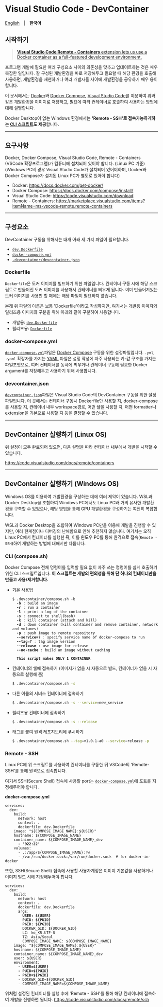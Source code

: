 # Visual Studio Code - DevContainer

[English](README.md)　|　**한국어**

## 시작하기

> [**Visual Studio Code Remote - Containers** extension lets us use
> a Docker container as a full-featured development environment.](https://code.visualstudio.com/docs/remote/create-dev-container)

프로그램 개발에 필요한 여러 구성요소 사이의 의존성을 맞추고 업데이트하는 것은 매우 복잡한 일입니다.
잘 구성된 개발환경을 따로 저장해두고 필요할 때 해당 환경을 호출해 사용하면, 개발환경을 재현하거나 여러 개발자들 사이에 개발환경을 공유하기 매우 용이합니다.

이 문서에서는 [Docker](https://docs.docker.com/engine/)와 [Docker Compose](https://docs.docker.com/compose/), [Visual Studio Code](https://code.visualstudio.com/docs)를 이용하여 위와 같은 개발환경을 이미지로 저장하고, 필요에 따라 컨테이너로 호출하여 사용하는 방법에 대해 설명합니다.

Docker Desktop이 없는 Windows 환경에서는 **'Remote - SSH'로 접속가능하게하는 [CLI 스크립트](./compose.sh)도 제공**합니다.

---

## 요구사항
Docker, Docker Compose, Visual Studio Code, Remote - Containers (VSCode 확장프로그램)가
컴퓨터에 설치되어 있어야 합니다. (Linux PC 기준)
(Windows PC의 경우 Visual Studio Code가 설치되어 있어야하며, Docker와 Docker Compose가 설치된 Linux PC가 별도로 있어야 합니다)
- Docker: <https://docs.docker.com/get-docker/>
- Docker Compose: <https://docs.docker.com/compose/install/>
- Visual Studio Code: <https://code.visualstudio.com/download>
- Remote - Containers: <https://marketplace.visualstudio.com/items?itemName=ms-vscode-remote.remote-containers>

---

## 구성요소

DevContainer 구동을 위해서는 대개 아래 세 가지 파일이 필요합니다.
- [`dev.Dockerfile`](./example/dev.Dockerfile)
- [`docker-compose.yml`](./example/docker-compose.yml)
- [`.devcontainer/devcontainer.json`](./devcontainer.json)

### Dockerfile
`Dockerfile`은 도커 이미지를 빌드하기 위한 파일입니다.
컨테이너 구동 시에 해당 스크립트로 만들어진 도커 이미지를 사용해서 컨테이너를 띄우게 됩니다.
이미 만들어져있는 도커 이미지를 사용만 할 때에는 해당 파일이 필요하지 않습니다.

본래 위 파일의 이름은 보통 'Dockerfile'이라고 작성하지만, 여기서는 개발용 이미지와 릴리즈용 이미지의 구분을 위해 아래와 같이 구분하여 사용합니다.

- 개발용: [`dev.Dockerfile`](./example/dev.Dockerfile)
- 릴리즈용: [`Dockerfile`](./example/Dockerfile)

### docker-compose.yml
[`docker-compose.yml`](./example/docker-compose.yml)파일은 [Docker Compose](https://docs.docker.com/compose/) 구동을 위한 설정파일입니다.
`.yml`, `.yaml` 확장자를 가지는 [YAML](https://yaml.org/) 파일은 설정 작성에 자주 사용되는 키-값 구조를 가지는 파일포맷으로, 여러 컨테이너를 동시에 띄우거나 컨테이너 구동에 필요한 Docker argument를 저장해두고 사용하기 위해 사용합니다.

### devcontainer.json
[`devcontainer.json`](./devcontainer.json)파일은 Visual Studio Code의 DevContainer 구동을 위한 설정파일입니다.
이 곳에서는 컨테이너 구동시 Dockerfile만 사용할 지, docker-compose를 사용할 지, 컨테이너 내부 workspace경로, 어떤 쉘을 사용할 지, 어떤 formatter나 extension을 기본으로 사용할 지 등을 결정할 수 있습니다.

---

## DevContainer 실행하기 (Linux OS)

위 설정이 모두 완료되어 있으면, 다음 설명을 따라 컨테이너 내부에서 개발을 시작할 수 있습니다.

<https://code.visualstudio.com/docs/remote/containers>

---

## DevContainer 실행하기 (Windows OS)

Windows OS를 이용하여 개발환경을 구성하는 데에 여러 제약이 있습니다.
WSL과 Docker Desktop을 조합하여 Windows PC에서도 Linux PC와 거의 유사한 개발환경을 구축할 수 있었으나, 해당 방법을 통해 GPU 개발환경을 구성하기는 여전히 복잡합니다.

WSL과 Docker Desktop을 조합하여 Windows PC만을 이용해 개발을 진행할 수 있지만, 여러 한계점이나 디버깅의 난해함으로 인해 추천하지 않습니다.
여기서는 오직 Linux PC에서 컨테이너를 실행한 뒤, 이를 윈도우 PC를 통해 원격으로 접속(`Remote - SSH`)하여 개발하는 방법에 대해서만 다룹니다.

### CLI (compose.sh)
Docker Compose 전체 명령어를 입력할 필요 없이 자주 쓰는 명령어를 쉽게 호출하기 위한 CLI 스크립트입니다.
**이 스크립트는 개발의 편의성을 위해 단 하나의 컨테이너만을 만들고 사용/제거합니다.**

- 기본 사용법
    <pre><code>$ .devcontainer/compose.sh -b
    <b>-b</b> : build an image
    <b>-r</b> : run a container
    <b>-l</b> : print a log of the container
    <b>-s</b> : connect to shell(bash)
    <b>-k</b> : kill container (attach and kill)
    <b>-d</b> : down container (kill container and remove container, network and volumes)
    <b>-p</b> : push image to remote repository
    <b>--service=?</b> : specify service name of docker-compose to run
    <b>--tag=?</b> : tag image version
    <b>--release</b> : use image for release
    <b>--no-cache</b> : build an image without caching

    <b>This script makes ONLY 1 CONTAINER</b></code></pre>

- 컨테이너의 쉘에 접속하기
  (이미지가 없을 시 자동으로 빌드, 컨테이너가 없을 시 자동으로 실행해 줌)
    ```bash
    $ .devcontainer/compose.sh -s
    ```

- 다른 이름의 서비스 컨테이너에 접속하기
    ```bash
    $ .devcontainer/compose.sh -s --service=new_service
    ```

- 릴리즈용 컨테이너에 접속하기
    ```bash
    $ .devcontainer/compose.sh -s --release
    ```

- 태그를 붙여 원격 레포지토리에 푸시하기
    ```bash
    $ .devcontainer/compose.sh --tag=v1.0.1-a0 --service=release -p
    ```

### Remote - SSH

Linux PC에 위 스크립트를 사용하여 컨테이너를 구동한 뒤 VSCode의 'Remote-SSH'를 통해 원격으로 접속합니다.

여기서 SSH(Secure Shell) 접속에 사용할 port는 [`docker-compose.yml`](./example/docker-compose.yml)에 포트를 지정해두어야 합니다.

**docker-compose.yml**
<pre><code>services:
  dev:
    build:
      network: host
      context: .
      dockerfile: dev.Dockerfile
    image: "${COMPOSE_IMAGE_NAME}:${USER}"
    hostname: ${COMPOSE_IMAGE_NAME}
    container_name: ${COMPOSE_IMAGE_NAME}_dev
      <b>- '922:22'</b>
    volumes:
      - .:/app/${COMPOSE_IMAGE_NAME}:rw
      - /var/run/docker.sock:/var/run/docker.sock  # for docker-in-docker
</code></pre>

또한, SSH(Secure Shell) 접속에 사용할 사용자계정은 이미지 기본값을 사용하거나 이미지 빌드 시에 지정해두어야 합니다.
<pre><code>services:
  dev:
    build:
      network: host
      context: .
      dockerfile: dev.Dockerfile
      args:
        <b>USER: ${USER}</b>
        <b>PUID: ${PUID}</b>
        <b>PGID: ${PGID}</b>
        DOCKER_GID: ${DOCKER_GID}
        LC: ko_KR.UTF-8
        TZ: Asia/Seoul
        COMPOSE_IMAGE_NAME: ${COMPOSE_IMAGE_NAME}
    image: "${COMPOSE_IMAGE_NAME}:${USER}"
    hostname: ${COMPOSE_IMAGE_NAME}
    container_name: ${COMPOSE_IMAGE_NAME}_dev
    user: ${USER}
    environment:
      <b>- USER=${USER}</b>
      <b>- PUID=${PUID}</b>
      <b>- PGID=${PGID}</b>
      - DOCKER_GID=${DOCKER_GID}
      - COMPOSE_IMAGE_NAME=${COMPOSE_IMAGE_NAME}
</code></pre>

위처럼 설정된 컨테이너를 실행 후에 'Remote - SSH'를 통해 해당 컨테이너에 접속하여 개발을 진행하면 됩니다.
<https://code.visualstudio.com/docs/remote/ssh>
